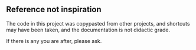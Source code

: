 ## Reference not inspiration

The code in this project was copypasted from other projects,
and shortcuts may have been taken, and the documentation is not didactic grade.

If there is any you are after, please ask.